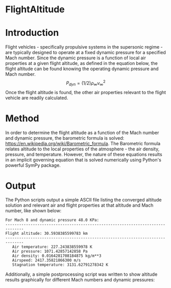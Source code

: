 # FlightAltitude

# Introduction
Flight vehicles - specifically propulsive systems in the supersonic regime - are typically designed to operate at a fixed dynamic pressure for a 
specified Mach number. Since the dynamic pressure is a function of local air properties
at a given flight altitude, as defined in the equation below, the flight altitude can be found knowing 
the operating dynamic pressure and Mach number.
$$P_{dyn} = (1/2)\rho_{\infty} v_{\infty}^2$$ 
Once the flight altitude is found, the other air properties relevant to the flight vehicle are 
readily calculated.

# Method
In order to determine the flight altitude as a function of the Mach number and dynamic pressure, the barometric
formula is solved: https://en.wikipedia.org/wiki/Barometric_formula. The Barometric formula relates altitude to the local properties of 
the atmosphere - the air density, pressure, and temperature. However, the nature of these
equations results in an implicit governing equation that is solved numerically using Python's
powerful SymPy package.

# Output
The Python scripts output a simple ASCII file listing the converged altitude solution and relevant air and flight properties at that altitude and Mach number, like 
shown below:

    For Mach 8 and dynamic pressure 48.0 KPa: 
    ------------------------------------------------------------------------------ 
    Flight altitude: 30.5938385599783 km 
    ------------------------------------------------------------------------------ 
       Air temperature: 227.243838559978 K 
       Air pressure: 1071.42857142858 Pa 
       Air density: 0.0164281708184875 kg/m**3 
       Airspeed: 2417.35821866300 m/s 
       Stagnation temperature: 3131.62791278342 K 

Additionally, a simple postprocessing script was written to show altitude results graphically for different Mach numbers and dynamic pressures:
